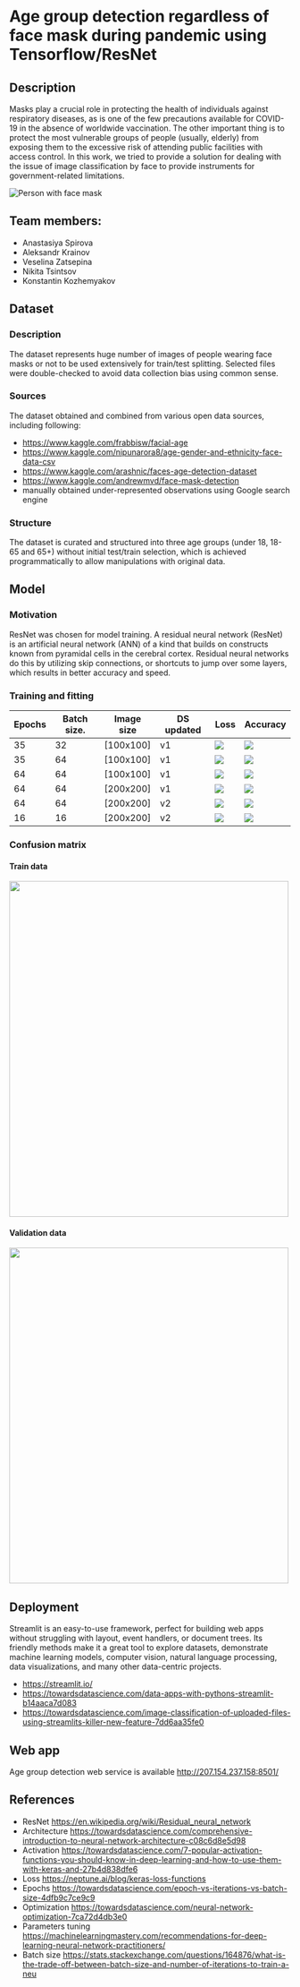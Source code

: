 # Age group detection regardless of face mask during pandemic using Tensorflow/ResNet

## Description

Masks play a crucial role in protecting the health of individuals against respiratory diseases, as is one of the few precautions available for COVID-19 in the absence of worldwide vaccination. The other important thing is to protect the most vulnerable groups of people (usually, elderly) from exposing them to the excessive risk of attending public facilities with access control. In this work, we tried to provide a solution for dealing with the issue of image classification by face to provide instruments for government-related limitations. 

![Person with face mask](https://www.pyimagesearch.com/wp-content/uploads/2020/05/face_mask_detection_featured.jpg)



## Team members:
* Anastasiya Spirova
* Aleksandr Krainov
* Veselina Zatsepina
* Nikita Tsintsov
* Konstantin Kozhemyakov

## Dataset

### Description

The dataset represents huge number of images of people wearing face masks or not to be used extensively for train/test splitting. Selected files were double-checked to avoid data collection bias using common sense.

### Sources

The dataset obtained and combined from various open data sources, including following:
* https://www.kaggle.com/frabbisw/facial-age
* https://www.kaggle.com/nipunarora8/age-gender-and-ethnicity-face-data-csv
* https://www.kaggle.com/arashnic/faces-age-detection-dataset
* https://www.kaggle.com/andrewmvd/face-mask-detection
* manually obtained under-represented observations using Google search engine

### Structure

The dataset is curated and structured into three age groups (under 18, 18-65 and 65+) without initial test/train selection, which is achieved programmatically to allow manipulations with original data.

## Model 

### Motivation

ResNet was chosen for model training. A residual neural network (ResNet) is an artificial neural network (ANN) of a kind that builds on constructs known from pyramidal cells in the cerebral cortex. Residual neural networks do this by utilizing skip connections, or shortcuts to jump over some layers, which results in better accuracy and speed.

### Training and fitting


| Epochs  | Batch size.   | Image size   | DS updated | Loss                         | Accuracy                |
| ------- | ------------- | ------------ | ---------  | ----                         | -------------           |
|  35     | 32            |  [100x100]   |    v1      |![](imgs/loss_35_32.png)      | ![](imgs/acc_35_32.png)|
|  35     | 64            |  [100x100]   |    v1      |![](imgs/loss_35_64.png)      | ![](imgs/acc_35_64.png)|
|  64     | 64            |  [100x100]   |    v1      |![](imgs/loss_64_64.png)      | ![](imgs/acc_64_64.png)|
|  64     | 64            |  [200x200]   |    v1      |![](imgs/loss_64_64_200.png)  | ![](imgs/acc_64_64_200.png)|
|  64     | 64            |  [200x200]   |    v2      |![](imgs/loss_64_64_updated.png)  | ![](imgs/acc_64_64_updated.png)|
|  16     | 16            |  [200x200]   |    v2      |![](imgs/loss_final.png)      | ![](imgs/acc_final.png)|

### Confusion matrix

#### Train data

<img src="imgs/Train confusion matrix - final.png" width="500" height="600">

#### Validation data 

<img src="imgs/Test confusion matrix.png" width="500" height="600">


## Deployment

Streamlit is an easy-to-use framework, perfect for building web apps without struggling with layout, event handlers, or document trees.
Its friendly methods make it a great tool to explore datasets, demonstrate machine learning models, computer vision, natural language processing, data visualizations, and many other data-centric projects.

* https://streamlit.io/
* https://towardsdatascience.com/data-apps-with-pythons-streamlit-b14aaca7d083
* https://towardsdatascience.com/image-classification-of-uploaded-files-using-streamlits-killer-new-feature-7dd6aa35fe0

## Web app

Age group detection web service is available http://207.154.237.158:8501/


## References

* ResNet https://en.wikipedia.org/wiki/Residual_neural_network
* Architecture https://towardsdatascience.com/comprehensive-introduction-to-neural-network-architecture-c08c6d8e5d98
* Activation https://towardsdatascience.com/7-popular-activation-functions-you-should-know-in-deep-learning-and-how-to-use-them-with-keras-and-27b4d838dfe6
* Loss https://neptune.ai/blog/keras-loss-functions
* Epochs https://towardsdatascience.com/epoch-vs-iterations-vs-batch-size-4dfb9c7ce9c9
* Optimization https://towardsdatascience.com/neural-network-optimization-7ca72d4db3e0
* Parameters tuning https://machinelearningmastery.com/recommendations-for-deep-learning-neural-network-practitioners/
* Batch size https://stats.stackexchange.com/questions/164876/what-is-the-trade-off-between-batch-size-and-number-of-iterations-to-train-a-neu
